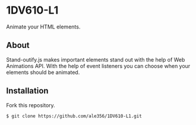 # 1DV610-L1
Animate your HTML elements.
## About
Stand-outify.js makes important elements stand out with the help of Web Animations API. With the help of event listeners you can choose when your elements should be animated.
## Installation
Fork this repository.
```
$ git clone https://github.com/ale356/1DV610-L1.git
```

